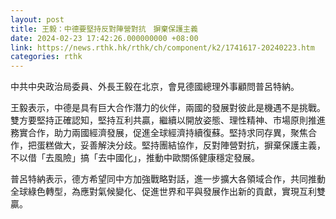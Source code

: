 ```yaml
---
layout: post
title: 王毅：中德要堅持反對陣營對抗　摒棄保護主義
date: 2024-02-23 17:42:26.000000000 +08:00
link: https://news.rthk.hk/rthk/ch/component/k2/1741617-20240223.htm
categories: rthk
---
```


中共中央政治局委員、外長王毅在北京，會見德國總理外事顧問普呂特納。

王毅表示，中德是具有巨大合作潛力的伙伴，兩國的發展對彼此是機遇不是挑戰。雙方要堅持正確認知，堅持互利共贏，繼續以開放姿態、理性精神、市場原則推進務實合作，助力兩國經濟發展，促進全球經濟持續復蘇。堅持求同存異，聚焦合作，把蛋糕做大，妥善解決分歧。堅持團結協作，反對陣營對抗，摒棄保護主義，不以借「去風險」搞「去中國化」，推動中歐關係健康穩定發展。

普呂特納表示，德方希望同中方加強戰略對話，進一步擴大各領域合作，共同推動全球綠色轉型，為應對氣候變化、促進世界和平與發展作出新的貢獻，實現互利雙贏。
